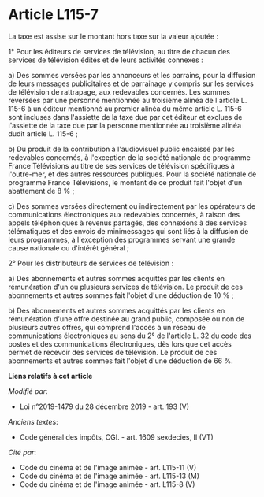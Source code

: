 # Article L115-7

La taxe est assise sur le montant hors taxe sur la valeur ajoutée :

1° Pour les éditeurs de services de télévision, au titre de chacun des services de télévision édités et de leurs activités
connexes :

a) Des sommes versées par les annonceurs et les parrains, pour la diffusion de leurs messages publicitaires et de parrainage
y compris sur les services de télévision de rattrapage, aux redevables concernés. Les sommes reversées par une personne
mentionnée au troisième alinéa de l'article L. 115-6 à un éditeur mentionné au premier alinéa du même article L. 115-6 sont
incluses dans l'assiette de la taxe due par cet éditeur et exclues de l'assiette de la taxe due par la personne mentionnée au
troisième alinéa dudit article L. 115-6 ;

b) Du produit de la contribution à l'audiovisuel public encaissé par les redevables concernés, à l'exception de la société
nationale de programme France Télévisions au titre de ses services de télévision spécifiques à l'outre-mer, et des autres
ressources publiques. Pour la société nationale de programme France Télévisions, le montant de ce produit fait l'objet d'un
abattement de 8 % ;

c) Des sommes versées directement ou indirectement par les opérateurs de communications électroniques aux redevables
concernés, à raison des appels téléphoniques à revenus partagés, des connexions à des services télématiques et des envois de
minimessages qui sont liés à la diffusion de leurs programmes, à l'exception des programmes servant une grande cause
nationale ou d'intérêt général ;

2° Pour les distributeurs de services de télévision :

a) Des abonnements et autres sommes acquittés par les clients en rémunération d'un ou plusieurs services de télévision. Le
produit de ces abonnements et autres sommes fait l'objet d'une déduction de 10 % ;

b) Des abonnements et autres sommes acquittés par les clients en rémunération d'une offre destinée au grand public, composée
ou non de plusieurs autres offres, qui comprend l'accès à un réseau de communications électroniques au sens du 2° de
l'article L. 32 du code des postes et des communications électroniques, dès lors que cet accès permet de recevoir des
services de télévision. Le produit de ces abonnements et autres sommes fait l'objet d'une déduction de 66 %.

**Liens relatifs à cet article**

_Modifié par_:

  - Loi n°2019-1479 du 28 décembre 2019 - art. 193 (V)

_Anciens textes_:

  - Code général des impôts, CGI. - art. 1609 sexdecies, II (VT)

_Cité par_:

  - Code du cinéma et de l'image animée - art. L115-11 (V)
  - Code du cinéma et de l'image animée - art. L115-13 (M)
  - Code du cinéma et de l'image animée - art. L115-8 (V)
